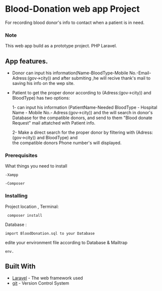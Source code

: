 # Blood-Donation web app Project 

For recording blood donor's info to contact when a patient is in need.

### Note

This web app build as a prototype project.
PHP Laravel.

## App features.
- Donor can input his information(Name-BloodType-Mobile No.-Email-Adress:(gov->city))
  and after submiting ,he will recive thank's mail to saving his info on the wep site.

- Patient to get the proper donor according to (Adress:(gov->city)) and BloodType) has two options:

  1- can input his information (PatientName-Needed BloodType - Hospital Name - Mobile No.- Adress:(gov->city))
     and the will search in donor's Database for the compatible donors, and send to them "Blood donate Request" mail
     attatched with Patient info. 
     
  2- Make a direct search for the proper donor by filtering with (Adress:(gov->city)) and BloodType) and    
     the compatible donors Phone number's will displayed.



### Prerequisites

What things you need to install 

```
-Xampp
  
-Composer
```

### Installing


Project location , Terminal:
```
 composer install  
```

 Database :
```
import BloodDonation.sql to your Database 
```


edite your environment file according to Database & Mailtrap
```
env.
```





## Built With

* [Laravel](https://laravel.com/) - The web framework used
* [git](https://git-scm.com/) - Version Control System


